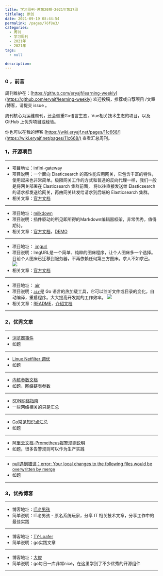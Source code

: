 ```yaml
---
title: 学习周刊-总第20期-2021年第37周
titleTag: 原创
date: 2021-09-19 08:44:54
permalink: /pages/76f8e3/
categories:
  - 周刊
  - 学习周刊
  - 2021年
  - 2021年
tags:
  - null

description:
---
```


### 0 ，前言

周刊维护在：[https://github.com/eryajf/learning-weekly](https://github.com/eryajf/learning-weekly)  欢迎投稿，推荐或自荐项目 /文章 /博客，请提交 issue 。

周刊核心为运维周刊，还会侧重Go语言生态，Vue相关技术生态的项目，以及 GitHub 上优秀项目或经验。

你也可以在我的博客 [https://wiki.eryajf.net/pages/11c668/](https://wiki.eryajf.net/pages/11c668/) 查看汇总周刊。

### **1，开源项目**

------

- 项目地址：[infini-gateway](https://github.com/medcl/infini-gateway)
- 项目说明：一个面向 Elasticsearch 的高性能应用网关，它包含丰富的特性，使用起来也非常简单。极限网关工作的方式和普通的反向代理一样，我们一般是将网关部署在 Elasticsearch 集群前面， 将以往直接发送给 Elasticsearch 的请求都发送给网关，再由网关转发给请求到后端的 Elasticsearch 集群。
- 相关文章：[官方文档](http://xn--d6q905cs0q16u.com/)

---

- 项目地址：[milkdown](https://github.com/Saul-Mirone/milkdown)
- 项目说明：插件驱动的所见即所得的Markdown编辑器框架，非常优秀，值得期待。
- 相关文章：[官方文档](https://milkdown.dev/#/zh-hans/getting-started)，[DEMO](https://milkdown.dev/#/zh-hans/online-demo)

---

- 项目地址： [imgurl](https://github.com/helloxz/imgurl)
- 项目说明：ImgURL是一个简单、纯粹的图床程序，让个人图床多一个选择。目前个人图床已迁移到服务器，不再依赖任何第三方图床。求人不如求己。
 ![](http://t.eryajf.net/imgs/2021/09/bf4d10d8bbee1528.png)
- 相关文章：[官方文档](https://www.yuque.com/helloz/imgurl-pro/introduction)

---

- 项目地址：  [air](https://github.com/cosmtrek/air)
- 项目说明：[`air`](https://darjun.github.io/2020/09/27/godailylib/air/github.com/cosmtrek/air)是 Go 语言的热加载工具，它可以监听文件或目录的变化，自动编译，重启程序。大大提高开发期的工作效率。
   ![](http://t.eryajf.net/imgs/2021/09/3ca3b372aedbd12d.png)
- 相关文章：[README](https://github.com/cosmtrek/air/blob/master/README.md)，[介绍文档](https://darjun.github.io/2020/09/27/godailylib/air/)

------

### **2，优秀文章**

------

-  [浏览器事件](https://www.cnblogs.com/WindrunnerMax/p/12737298.html)
- 如题

----

-  [Linux Netfilter 调优](https://www.xtplayer.cn/linux/netfilter/linux-netfilter-optimization/#%E6%9C%80%E5%A4%A7%E8%BF%9E%E6%8E%A5%E8%B7%9F%E8%B8%AA%E6%95%B0)
- 如题

---

-  [内核参数文档](https://www.kernel.org/doc/Documentation/)
-  如题，[网络链表参数](https://www.kernel.org/doc/Documentation/networking/nf_conntrack-sysctl.txt)

---

-  [SDN网络指南](https://feisky.gitbooks.io/sdn/content/)
-  一些网络相关的只是汇总

---

- [Go常见知识点汇总](https://clodfisher.github.io/2019/02/GoKnowlePoint/)
- 如题

---

- [阿里云文档-Prometheus报警规则说明](https://help.aliyun.com/document_detail/176180.html)
- 如题，很多告警规则可以作为生产实践

---

- [pull遇到错误：error: Your local changes to the following files would be overwritten by merge](https://blog.csdn.net/nakiri_arisu/article/details/80259531)
- 如题

------

### **3，优秀博客**

------

- 博客地址：[IT老男孩](https://www.xtplayer.cn/)
- 简单说明：IT老男孩 - 原名系统玩家，分享 IT 相关技术文章，分享工作中的最佳实践

----

- 博客地址：[TY·Loafer](https://tyloafer.github.io/)
- 简单说明：go实践文章

---

- 博客地址：[大俊](https://darjun.github.io/)
- 简单说明：go每日一库非常nice，在这里学到了不少优秀的开源组件

------